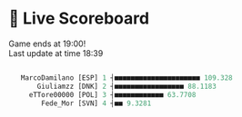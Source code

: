 # 🚩 Live Scoreboard
Game ends at 19:00!      
Last update at time 18:39      

```R

   MarcoDamilano [ESP] 1 ┤■■■■■■■■■■■■■■■■■■■■■ 109.328   
       Giuliamzz [DNK] 2 ┤■■■■■■■■■■■■■■■■■ 88.1183       
     eTTore00000 [POL] 3 ┤■■■■■■■■■■■■ 63.7708            
        Fede_Mor [SVN] 4 ┤■■ 9.3281                       

```
